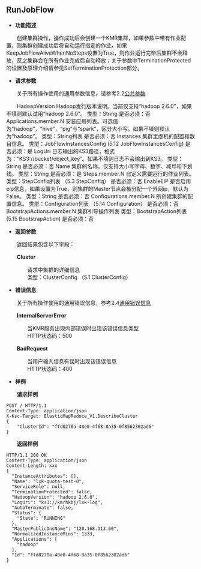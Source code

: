 ## RunJobFlow


* **功能描述**

　　创建集群操作，操作成功后会创建一个KMR集群，如果参数中带有作业配置，则集群创建成功后将自动运行指定的作业。如果KeepJobFlowAliveWhenNoSteps设置为True，则作业运行完毕后集群不会释放，反之集群会在所有作业完成后自动释放；关于参数中TerminationProtected的设置及原理介绍请参见SetTerminationProtection部分。
 
* **请求参数**

　　关于所有操作使用的通用参数信息，请参考2.2[公共参数](gong_gong_can_shu.md)
  
　　HadoopVersion
Hadoop发行版本说明。当前仅支持“hadoop 2.6.0”，如果不填则默认试用“hadoop 2.6.0”。
类型：String
是否必须：否
Applications.member.N
安装应用列表。可选值为“hadoop”，“hive”，“pig”与“spark”，区分大小写。如果不填则默认为“hadoop”。
类型：String列表
是否必须：否
Instances
集群里虚机的配置和数目信息。
类型：JobFlowInstancesConfig   (5.12 JobFlowInstancesConfig)
是否必须：是
LogUri
日志输出的KS3路径，格式为：“KS3://bucket/object_key”。如果不填则日志不会输出到KS3。
类型：String
是否必须：否
Name
集群的名称。仅支持大小写字母、数字、减号和下划线。
类型：String
是否必须：是
Steps.member.N
自定义需要运行的作业列表。
类型：StepConfig列表 （5.3 StepConfig）
是否必须：否
EnableEIP
是否启用eip信息，如果设置为True，则集群的Master节点会被分配一个外网ip，默认为False。
类型：String
是否必须：否
Configurations.member.N
所创建集群的配置信息。
类型：Configuration列表 （5.14 Configuration）
是否必须：否
BootstrapActions.member.N
集群引导操作列表
类型：BootstrapAction列表(5.15 BootstrapAction)
是否必须：否
    　　
* **返回参数**

　　返回结果包含以下字段：
  
　　**Cluster**
  
　　　　请求中集群的详细信息<br>
　　　　类型：ClusterConfig  （5.1 ClusterConfig） 

* **错误信息**

　　关于所有操作使用的通用错误信息，参考2.4[通用错误信息](tong_yong_cuo_wu_xin_xi.md)

　　**InternalServerError**
  
　　　　当KMR服务出现内部错误时出现该错误信息类型<br>
　　　　HTTP状态码：500
    
　　**BadRequest**
  
　　　　当用户输入信息有误时出现该错误信息<br>
　　　　HTTP状态码：400

* **样例**

　　**请求样例**

```
POST / HTTP/1.1
Content-Type: application/json
X-Ksc-Target: ElasticMapReduce_V1.DescribeCluster
{
    "ClusterId": "ffd8270a-48e0-4f68-8a35-0f8562302ad6"
}
```


　　**返回样例**
  
```
HTTP/1.1 200 OK
Content-Type: application/json
Content-Length: xxx
{
  "InstanceAttributes": [],
  "Name": "lxk-quota-test-0",
  "ServiceRole": null,
  "TerminationProtected": false,
  "HadoopVersion": "hadoop 2.6.0",
  "LogUri": "ks3://kmrhkbj/lxk-log",
  "AutoTerminate": false,
  "Status": {
    "State": "RUNNING"
  },
  "MasterPublicDnsName": "120.168.113.60",
  "NormalizedInstanceMins": 1333,
  "Applications": [
    "hadoop"
  ],
  "Id": "ffd8270a-48e0-4f68-8a35-0f8562302ad6"
}
```


